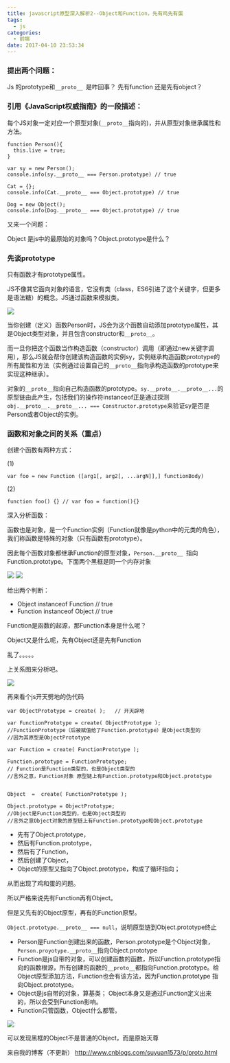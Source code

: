 ```yaml
---
title: javascript原型深入解析2--Object和Function，先有鸡先有蛋
tags:
  - js
categories:
  - 前端
date: 2017-04-10 23:53:34
---
```


### 提出两个问题：
Js 的prototype和`__proto__ `是咋回事？
先有function 还是先有object？
 

### 引用《JavaScript权威指南》的一段描述：
每个JS对象一定对应一个原型对象(`__proto__`指向的)，并从原型对象继承属性和方法。

```
function Person(){
  this.live = true;
}

var sy = new Person();
console.info(sy.__proto__ === Person.prototype) // true

Cat = {};
console.info(Cat.__proto__ === Object.prototype) // true

Dog = new Object();
console.info(Dog.__proto__ === Object.prototype) // true
```

又来一个问题：

Object 是js中的最原始的对象吗？Object.prototype是什么？

### 先谈prototype
只有函数才有prototype属性。

JS不像其它面向对象的语言，它没有类（class，ES6引进了这个关键字，但更多是语法糖）的概念。JS通过函数来模拟类。

![](https://images2015.cnblogs.com/blog/564050/201703/564050-20170321005008408-414149843.png)

当你创建（定义）函数Person时，JS会为这个函数自动添加prototype属性，其是Object类型对象，并且包含constructor和`__proto__`。

而一旦你把这个函数当作构造函数（constructor）调用（即通过new关键字调用），那么JS就会帮你创建该构造函数的实例sy，实例继承构造函数prototype的所有属性和方法（实例通过设置自己的`__proto__`指向承构造函数的prototype来实现这种继承）。

 

对象的`__proto__`指向自己构造函数的prototype。`sy.__proto__.__proto__...`的原型链由此产生，包括我们的操作符instanceof正是通过探测`obj.__proto__.__proto__... === Constructor.prototype`来验证sy是否是Person或者Object的实例。

 

### 函数和对象之间的关系（重点）
创建个函数有两种方式：

(1)
```
var foo = new Function ([arg1[, arg2[, ...argN]],] functionBody)
 ```

(2)
```
function foo() {} // var foo = function(){}
 ```

深入分析函数：

函数也是对象，是一个Function实例（Function就像是python中的元类的角色），我们称函数是特殊的对象（只有函数有prototype）。

因此每个函数对象都继承Function的原型对象，`Person.__proto__ `指向Function.prototype。下面两个黑框是同一个内存对象

![](https://images2015.cnblogs.com/blog/564050/201703/564050-20170321005156205-2060408384.png)
![](https://images2015.cnblogs.com/blog/564050/201703/564050-20170321005201815-1791381657.png)

给出两个判断：
- Object instanceof Function // true
- Function instanceof Object // true


Function是函数的起源，那Function本身是什么呢？

Object又是什么呢，先有Object还是先有Function
 

乱了。。。。。

上关系图来分析吧。

![](https://images2015.cnblogs.com/blog/564050/201703/564050-20170321010028877-885116474.png)

再来看个js开天劈地的伪代码
```
var ObjectPrototype = create( );   // 开天辟地

var FunctionPrototype = create( ObjectPrototype );  
//FunctionPrototype（后被赋值给了Function.prototype）是Object类型的
//因为其原型是ObjectPrototype

var Function = create( FunctionPrototype );

Function.prototype = FunctionPrototype;
// Function是Function类型的，也是Object类型的
//言外之意，Function对象 原型链上有Function.prototype和Object.prototype

 
Object  =  create( FunctionPrototype );

Object.prototype = ObjectPrototype;
//Object是Function类型的，也是Object类型的
//言外之意Object对象的原型链上有Function.prototype和Object.prototype
```

- 先有了Object.prototype，
- 然后有Function.prototype，
- 然后有了Function，
- 然后创建了Object，
- Object的原型又指向了Object.prototype，构成了循环指向；

从而出现了鸡和蛋的问题。

所以严格来说先有Function再有Object。

但是又先有的Object原型，再有的Function原型。

`Object.prototype.__proto__ === null`，说明原型链到Object.prototype终止

 

- Person是Function创建出来的函数，Person.prototype是个Object对象，`Person.proyotype.__proto__`指向Object.prototype
- Function是js自带的对象，可以创建函数的函数，所以Function.prototype指向的函数根源，所有创建的函数的`__proto__`都指向Function.prototype。给Object原型添加方法，Function也会有该方法，因为Function.prototype 指向Object.prototype。
- Object是js自带的对象，算基类； Object本身又是通过Function定义出来的，所以会受到Function影响。
- Function只管函数，Object什么都管。


![](https://images2015.cnblogs.com/blog/564050/201703/564050-20170321005525877-900948490.png)

可以发现黑框的Object不是普通的Object，而是原始天尊


来自我的博客（不更新）
http://www.cnblogs.com/suyuan1573/p/proto.html













